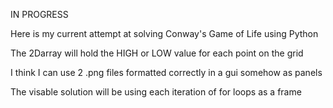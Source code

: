 


IN PROGRESS

Here is my current attempt at solving Conway's Game of Life using Python

The 2Darray will hold the HIGH or LOW value for each point on the grid

I think I can use 2 .png files formatted correctly in a gui somehow as panels

The visable solution will be using each iteration of for loops as a frame


